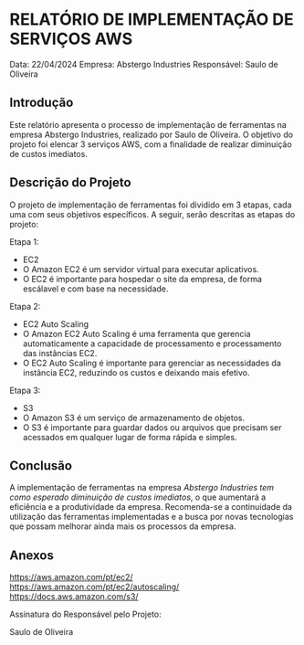 # RELATÓRIO DE IMPLEMENTAÇÃO DE SERVIÇOS AWS

Data: 22/04/2024
Empresa: Abstergo Industries 
Responsável: Saulo de Oliveira

## Introdução
Este relatório apresenta o processo de implementação de ferramentas na empresa Abstergo Industries, realizado por Saulo de Oliveira. O objetivo do projeto foi elencar 3 serviços AWS, com a finalidade de realizar diminuição de custos imediatos.

## Descrição do Projeto
O projeto de implementação de ferramentas foi dividido em 3 etapas, cada uma com seus objetivos específicos. A seguir, serão descritas as etapas do projeto:

Etapa 1: 
- EC2
- O Amazon EC2 é um servidor virtual para executar aplicativos.  
- O EC2 é importante para hospedar o site da empresa, de forma escálavel e com base na necessidade.

Etapa 2: 
- EC2 Auto Scaling
- O Amazon EC2 Auto Scaling é uma ferramenta que gerencia automaticamente a capacidade de processamento e processamento das instâncias EC2.
- O EC2 Auto Scaling é importante para gerenciar as necessidades da instância EC2, reduzindo os custos e deixando mais efetivo.

Etapa 3: 
- S3
- O Amazon S3 é um serviço de armazenamento de objetos.
- O S3 é importante para guardar dados ou arquivos que precisam ser acessados em qualquer lugar de forma rápida e simples.



## Conclusão
A implementação de ferramentas na empresa *Abstergo Industries tem como esperado diminuição de custos imediatos*, o que aumentará a eficiência e a produtividade da empresa. Recomenda-se a continuidade da utilização das ferramentas implementadas e a busca por novas tecnologias que possam melhorar ainda mais os processos da empresa.

## Anexos

https://aws.amazon.com/pt/ec2/
https://aws.amazon.com/pt/ec2/autoscaling/
https://docs.aws.amazon.com/s3/


Assinatura do Responsável pelo Projeto:

Saulo de Oliveira